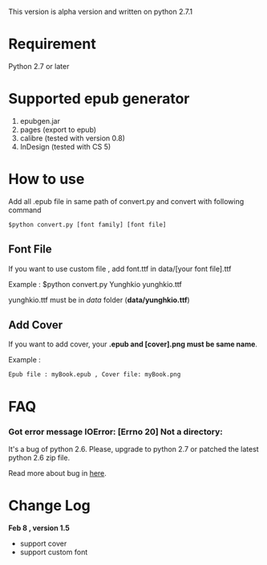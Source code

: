 This version is alpha version and written on python 2.7.1


Requirement
===========
Python 2.7 or later

Supported epub generator
===========
1. epubgen.jar
2. pages (export to epub)
3. calibre (tested with version 0.8)
4. InDesign (tested with CS 5)

How to use
===========

Add all .epub file in same path of convert.py and convert with following command

	$python convert.py [font family] [font file]


Font File
----------

If you want to use custom file , add font.ttf in data/[your font file].ttf

Example :
	$python convert.py Yunghkio yunghkio.ttf

yunghkio.ttf must be in *data* folder (**data/yunghkio.ttf**)


Add Cover
-----------

If you want to add cover, your **.epub and [cover].png must be same name**.

Example :
	
	Epub file : myBook.epub , Cover file: myBook.png

FAQ
===========

### Got error message IOError: [Errno 20] Not a directory:

It's a bug of python 2.6. Please, upgrade to python 2.7 or patched the latest python 2.6 zip file.

Read more about bug in [here](http://stackoverflow.com/questions/2928373/extracting-a-app-from-a-zip-file-in-python-using-zipfile/2935330#2935330 "").

Change Log
==========


**Feb 8 , version 1.5**

* support cover
* support custom font

